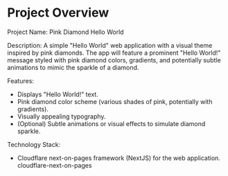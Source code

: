 # Project Overview

Project Name: Pink Diamond Hello World

Description: A simple "Hello World" web application with a visual theme inspired by pink diamonds. The app will feature a prominent "Hello World!" message styled with pink diamond colors, gradients, and potentially subtle animations to mimic the sparkle of a diamond.

Features:
*   Displays "Hello World!" text.
*   Pink diamond color scheme (various shades of pink, potentially with gradients).
*   Visually appealing typography.
*   (Optional) Subtle animations or visual effects to simulate diamond sparkle.

Technology Stack:
*   Cloudflare next-on-pages framework (NextJS) for the web application.
    <stack>cloudflare-next-on-pages</stack>